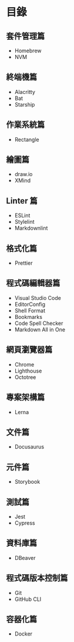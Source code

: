 # 目錄

## 套件管理篇

- Homebrew
- NVM

## 終端機篇

- Alacritty
- Bat
- Starship

## 作業系統篇

- Rectangle

## 繪圖篇

- draw.io
- XMind

## Linter 篇

- ESLint
- Stylelint
- Markdownlint

## 格式化篇

- Prettier

## 程式碼編輯器篇

- Visual Studio Code
- EditorConfig
- Shell Format
- Bookmarks
- Code Spell Checker
- Markdown All in One

## 網頁瀏覽器篇

- Chrome
- Lighthouse
- Octotree

## 專案架構篇

- Lerna

## 文件篇

- Docusaurus

## 元件篇

- Storybook

## 測試篇

- Jest
- Cypress

## 資料庫篇

- DBeaver

## 程式碼版本控制篇

- Git
- GitHub CLI

## 容器化篇

- Docker
